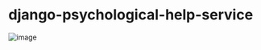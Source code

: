 # django-psychological-help-service
![image](https://user-images.githubusercontent.com/81421024/156529492-1d476bf2-c33e-4c9a-8889-9c5fbb731725.png)
